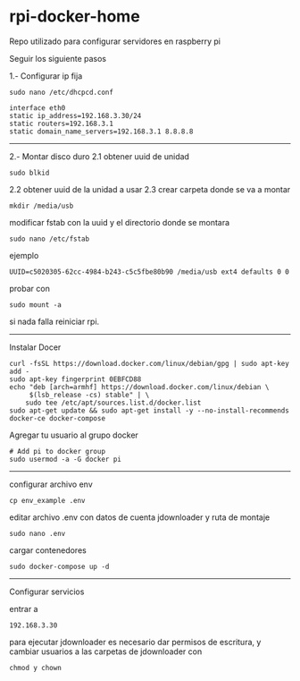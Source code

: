 # rpi-docker-home

Repo utilizado para configurar servidores en raspberry pi

Seguir los siguiente pasos

1.- Configurar ip fija

```
sudo nano /etc/dhcpcd.conf
```
```
interface eth0
static ip_address=192.168.3.30/24
static routers=192.168.3.1
static domain_name_servers=192.168.3.1 8.8.8.8 
```

***
2.- Montar disco duro
2.1 obtener uuid de unidad

```
sudo blkid
```
   
2.2 obtener uuid de la unidad a usar
2.3 crear carpeta donde se va a montar

```
mkdir /media/usb
```

modificar fstab con la uuid y el directorio donde se montara

```
sudo nano /etc/fstab
```

ejemplo

```
UUID=c5020305-62cc-4984-b243-c5c5fbe80b90 /media/usb ext4 defaults 0 0
```

probar con 

```
sudo mount -a
 ```

 si nada falla reiniciar rpi.

 ***

Instalar Docer


```
curl -fsSL https://download.docker.com/linux/debian/gpg | sudo apt-key add -
sudo apt-key fingerprint 0EBFCD88
echo "deb [arch=armhf] https://download.docker.com/linux/debian \
     $(lsb_release -cs) stable" | \
    sudo tee /etc/apt/sources.list.d/docker.list
sudo apt-get update && sudo apt-get install -y --no-install-recommends docker-ce docker-compose
```

Agregar tu usuario al grupo docker 

```
# Add pi to docker group
sudo usermod -a -G docker pi
```    


***
configurar archivo env

```
cp env_example .env
```

editar archivo .env con datos de cuenta jdownloader y ruta de montaje

```
sudo nano .env
```

cargar contenedores 
```
sudo docker-compose up -d
```

***
Configurar servicios

entrar a 

```
192.168.3.30
```


para ejecutar jdownloader es necesario dar permisos de escritura, y cambiar usuarios a las carpetas de jdownloader
con 


```
chmod y chown
```
